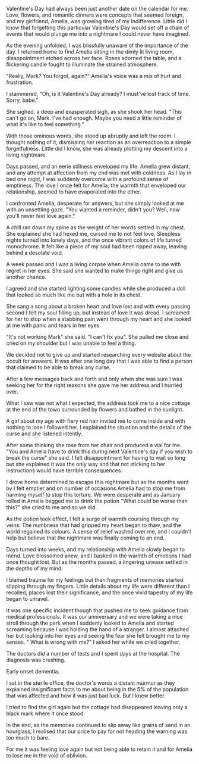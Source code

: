 Valentine's Day had always been just another date on the calendar for me. Love, flowers, and romantic dinners were concepts that seemed foreign, and my girlfriend, Amelia, was growing tired of my indifference. Little did I know that forgetting this particular Valentine's Day would set off a chain of events that would plunge me into a nightmare I could never have imagined.  
  
As the evening unfolded, I was blissfully unaware of the importance of the day. I returned home to find Amelia sitting in the dimly lit living room, disappointment etched across her face. Roses adorned the table, and a flickering candle fought to illuminate the strained atmosphere.  
  
"Really, Mark? You forgot, again?" Amelia's voice was a mix of hurt and frustration.  
  
I stammered, "Oh, is it Valentine's Day already? I must've lost track of time. Sorry, babe."  
  
She sighed, a deep and exasperated sigh, as she shook her head. "This can't go on, Mark. I've had enough. Maybe you need a little reminder of what it's like to feel something."  
  
With those ominous words, she stood up abruptly and left the room. I thought nothing of it, dismissing her reaction as an overreaction to a simple forgetfulness. Little did I know, she was already plotting my descent into a living nightmare.  
  
Days passed, and an eerie stillness enveloped my life. Amelia grew distant, and any attempt at affection from my end was met with coldness. As I lay in bed one night, I was suddenly overcome with a profound sense of emptiness. The love I once felt for Amelia, the warmth that enveloped our relationship, seemed to have evaporated into the ether.  
  
I confronted Amelia, desperate for answers, but she simply looked at me with an unsettling gaze. "You wanted a reminder, didn't you? Well, now you'll never feel love again."  
  
A chill ran down my spine as the weight of her words settled in my chest. She explained she had hexed me, cursed me to not feel love. Sleepless nights turned into lonely days, and the once vibrant colors of life turned monochrome. It felt like a piece of my soul had been ripped away, leaving behind a desolate void.  
  
A week passed and I was a living corpse when Amelia came to me with regret in her eyes. She said she wanted to make things right and give us another chance.   
I agreed and she started lighting some candles while she produced a doll that looked so much like me but with a hole in its chest. 

She sang a song about a broken heart and love lost and with every passing second I felt my soul filling up, but instead of love it was dread. I screamed for her to stop when a stabbing pain went through my heart and she looked at me with panic and tears in her eyes.  
  
"It's not working Mark" she said. "I can't fix you". She pulled me close and cried on my shoulder but I was unable to feel a thing.  
  
We decided not to give up and started researching every website about the occult for answers. It was after one long day that I was able to find a person that claimed to be able to break any curse.  
  
After a few messages back and forth and only when she was sure I was seeking her for the right reasons she gave me her address and I hurried over.  
  
What I saw was not what I expected, the address took me to a nice cottage at the end of the town surrounded by flowers and bathed in the sunlight.  
  
A girl about my age with fiery red hair invited me to come inside and with nothing to lose I followed her. I explained the situation and the details of the curse and she listened intently.  
  
After some thinking she rose from her chair and produced a vial for me. "You and Amelia have to drink this during next Valentine's day if you wish to break the curse" she said. I felt disappointment for having to wait so long but she explained it was the only way and that not sticking to her instructions would have terrible consequences.  
  
I drove home determined to escape this nightmare but as the months went by I felt emptier and on number of occasions Amelia had to stop me from harming myself to stop this torture. We were desperate and as January rolled in Amelia begged me to drink the potion "What could be worse than this?" she cried to me and so we did.  
  
As the potion took effect, I felt a surge of warmth coursing through my veins. The numbness that had gripped my heart began to thaw, and the world regained its colours. A sense of relief washed over me, and I couldn't help but believe that the nightmare was finally coming to an end.  
  
Days turned into weeks, and my relationship with Amelia slowly began to mend. Love blossomed anew, and I basked in the warmth of emotions I had once thought lost. But as the months passed, a lingering unease settled in the depths of my mind.  
  
I blamed trauma for my feelings but then fragments of memories started slipping through my fingers. Little details about my life were different than I recalled, places lost their significance, and the once vivid tapestry of my life began to unravel. 

It was one specific incident though that pushed me to seek guidance from medical professionals. It was our anniversary and we were taking a nice stroll through the park when I suddenly looked to Amelia and started screaming because I was holding the hand of a stranger. I almost attached her but looking into her eyes and seeing  the fear she felt brought me to my senses. " What is wrong with me?" I asked her while we cried together.  
  
The doctors did a number of tests and I spent days at the hospital.The diagnosis was crushing. 

Early onset dementia.

 I sat in the sterile office, the doctor's words a distant murmur as they explained insignificant facts to me about being in the 5% of the population that was affected and how it was just bad luck.                But I knew better.  
  
I tried to find the girl again but the cottage had disappeared leaving only a black mark where it once stood.   
  
In the end, as the memories continued to slip away like grains of sand in an hourglass, I realised that our price to pay for not heading the warning was too much to bare. 

For me it was feeling love again but not being able to retain it and for Amelia to lose me in the void of oblivion.